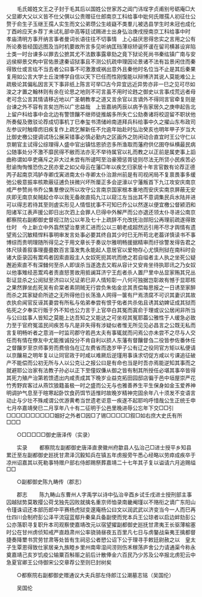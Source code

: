 <!-- { "loadSidebar": true } -->
　　毛氏姬姓文王之子封于毛其后以国姓公世家苏之阊门讳珵字贞甫别号砺庵□大父显卿大父以义皆不仕父僎以公贵赠征仕郎南京工科给事中妣何氏赠孺人初征仕公赘于俞生子玉继王孺人实生而文公弟瓒公生岐嶷不类羣儿被选县学生时未冠也成化丁酉岭应天乡荐丁未试礼部中高等廷试赐进士出身弘治庚戌授南京工科给事中时　孝庙清明方事开纳言事者曼词长语往往不切事情　上心益厌思得忠实之言用之公有所论奏皆经国远图及当时机要故所言多见听纳匡珰薄琮矫诞怀谖在留司横甚设宑陷士类一时台谏多以罪去公摭其尤不法数事露章劾之竟下狱论死尚书秦纮镇广南与安远侯柳景交构中官佑景逮秦诏狱事且不测公抗疏申理因论景诸不法有旨景闲住而秦得致仕或言纮不当去者公曰事不可激激或祸出意外且秦他时名位当不止是其后秦果复用如公言大学士丘浚博学自信以天下巳任而性刚愎能以辩博济其说人莫能难公上疏极论其偏私因言天下事非纸上陈言可举□古今异宜远近异势亦非一巳之见可尽如浚之才置之翰林则有余在论思之地则不可言虽不用时论韪之御史以言事戍荒远者母老可念公言其情请移近地以广圣朝教孝之道又言余官以言谪外不得同言官牵复则是台谏之外不容有言矣岂所以广忠益哉　上皆嘉纳丙辰以病予告家居久之庚申起告北上留户科给事中会北边有警馈饟不继师徒推衂多所失亡公劾奏诸将校逗留不职状他所奏儗及徼驳论荐成切事机丁巳奉玺书清储岭南道拜兵科给事中久之擢山东布政司左参议时触瘴疠旧疾复作上疏乞解新任不允逾年始赴时弘治癸亥也明年甲子岁当大比御史檄公提调试场公展采错事必慎必勤内之区画外之防闲动合直宜时王公守仁以京朝官主试得公综理得人盛中官出镇怙恩骄恣多所渔取而藩府供亿圉夺纵横最民病公随事处分不激不靡民得不敝而法亦无不举待属官以礼而教之以正前是属吏事上謟曲称谓如卒吏痛斥之非大过未尝有所谴呵至治豪猾惩胥徒则尽法无所贷小民疾苦必慰谕恂恂惟恐伤之民亦爱之如父母云在藩□年以疾乞归家居十年言官数有论荐正德丙子起南京鸿胪寺卿戊寅进南太仆寺卿太仆治滁州前是有司视闲局不复禀畏事多缓弛公极意振率核欺蔽征逋负扶微兴坏所厘正多会逆濠以宁藩叛首下九江攻安庆南京戒严参赞尚书乔公集羣僚议所以攻守公言南京国家根本重地而安庆实南京屏蔽无安庆即无南京矣贼起仓卒以我无备故直捣九江以窥江左当出其不意调集民兵水陆并进可以得志若待其至则虗实形见人情恇扰事不可知巳乔公以然遂以便宜檄公督颍泗和阳诸军江表声援公即日出次泗上会罪人巳得中外解严而公亦退还领太仆寻进公南京都察院右副都御史督视江防公以年及七十上疏辞不允改抚治郧阳公再理前疏遂得致仕时　今上新立中外翕然望治羣贤汇进而公以三朝老成超然远引用不尽才舆情有遗望焉公沉敏精悍料事明审发言处事必要其终自其少时巳无所苟北老葢详慎读书不事博综而贵明理随所得见之于用文章长于奏议尔雅明畅援据精审而纡徐警发得告君之体尺牍善叙事理亹亹数百言藻发隽永能起人意居官以爱物存心尤慎刑狱在南科时会诸大臣录囚有鬻鸡者因索直殴主人女奴死扼其吭而绝之若自缢者主人执之坐死公疑邂逅索直不有深雠何至杀人即误杀当遂逸去又暇从容计又安肯坐待执耶讯之乃女奴以他事雉经恶鬻鸡者责直怒詈故用抵谰耳济宁王彪者杀人置尸里中丛显家贿其兄丛彰证显杀之公阅狱至济曰以兄证弟巳非人情矧彰一八何可独据岂彰故有憾于显耶核之果然罪坐彪死吴有俞棠者素阴贼无行尝负朱佑金忿其责偿每思报之一日诱至家醉而杀之其家疑俞所迹之无所得他日长荡渔人网得一箧有尸焉溃腐不可识其妻识其故衣执俞闻官反诬其妻尝有所私与佑弟奉尝有恨于佑者共杀佑且诱其幼婢证成其狱而佑死之夕奉实行贩于外不知也公力言于上官卒白其冤而寘俞于理或议公居闲非所当与公曰兹事人皆知之莫能上达吾知之又能达之可坐视其冤耶葢公雅性于人缓急必致力至于官府冤滥民间疾苦与凡是非失得有涉疑似者惟无所见见必昌言之公既无私而言复明畅听者之意消一时监司郡守若邑太夫有事辄就而问焉公亦未尝不之尽与人交任而有情在僚友中尤能推诚投分不肯自利以损人东藩有督饟督刍二役皆参佐番休任之督饟岁至京师事劳而费倍刍在辽左费省而逸岁甲子公有辽之役同官方矩以私便请以京饟易之明年复以让同官政于时咸以难厥后逆瑾用事诛求切促方咸以亏课追征破产不能偿而公初无所与人以公克让之报公曰是有命也当是时吾亦焉能逆知其事而之就避耶公治家有法教子孙必以正下至僮奴傔从御之皆有制其所授任必堪其事卒皆得其死力殖产治第若馈遗出内咸责成其下晚岁业益克拓田园邸店徧于邑中垣屋崇严花竹秀野宾客过从燕饮狼籍虽极一时之盛而公无与也雅善养生平生保身如金玉爱养神明调护气息至于暄寒起卧饮食药饵节适惟时故晚岁精神完固余年八十须发不变语言动止与少壮不殊咸谓公优游黄耇当世遗老讵意一疾遂不起耶呜呼惜哉公生正统壬申七月卒嘉靖癸巳二月享年八十有二征明于公邑里晚进辱公忘年下交□□引□□□□□□□□□□姻好之外者□因□了锡□□□□□叙□如右庶大史氏有所□□□ 

　　○□□□□□御史唐泽传（实录） 

　　实录 
　　都察院左副都御史唐泽直隶徽州府歙县人弘治己□进士授平乡知县累迁至左副都御史廵抚甘肃泽沉毅知兵在镇五年虏报旁午悉心经略以劳瘁成疾卒于凉州诏嘉其以死勒事特赠户部右侍郎赐祭葬嘉靖二十七年其子复以谥请六月追赐缢□□ 

　　○副都御史陈九畴传（郡志） 

　　郡志 
　　陈九畴山东曹州人字禹学以诗中弘治辛酉乡试壬戌进士授刑部主事囚越狱势莫敢撄公荷戈独先囚败就擒名重京师恤录南畿阉瑾以不赂衔之谪广东阳山令瑾诛诏还本部历郎中平赛杨虎狱变邃庵杨公曰文以润武武以济变当今一人而巳再仕四川会制府彭公泽平流寇蓝鄢升秦臬兵备副使而党本兵王公琼者以启边衅劾彭公公亦落职寻复职升本司观察使嘉靖改元以宿望擢副都御史廵抚甘肃夷王长驱薄榆塞时公在甘州虏侦知戒严直趋肃州公率骁骑昼夜五百里凡七日与虏鏊战枭夷王擒都督捷奏降壐书赏劳甘肃等处皆有生祠忌公者愬公诏下公于理寻手敕廷尉赦之以　皇太子生覃恩得致仕家居亲九族睦乡里州南卑湿间涝则伤禾稼荡庐舍公力请通渠今称永奠嘉靖己亥岁饥疫公输粟百斛赈之前后计散俸金六百民乃少苏及公卒报北虏犯云中急夏官卿王公侍御宋公交章荐公至则巳封树矣 

　　○都察院右副都御史赠通议大夫兵部左侍郎江公潮墓志铭（吴国伦） 

　　吴国伦 
